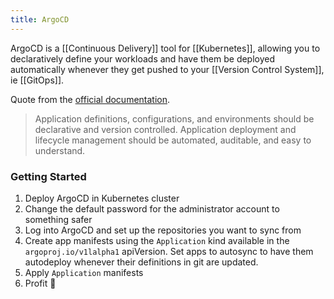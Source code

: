 ```yaml
---
title: ArgoCD
---
```



ArgoCD is a [[Continuous Delivery]] tool for [[Kubernetes]], allowing you to declaratively define your workloads and have them be deployed automatically whenever they get pushed to your [[Version Control System]], ie [[GitOps]]. 

Quote from the [official documentation](https://argoproj.github.io/projects/argo-cd).

> Application definitions, configurations, and environments should be declarative and version controlled. Application deployment and lifecycle management should be automated, auditable, and easy to understand.

### Getting Started

1. Deploy ArgoCD in Kubernetes cluster
2. Change the default password for the administrator account to something safer
3. Log into ArgoCD and set up the repositories you want to sync from
4. Create app manifests using the `Application` kind available in the `argoproj.io/v1lalpha1` apiVersion. Set apps to autosync to have them autodeploy whenever their definitions in git are updated.
5. Apply `Application` manifests
6. Profit 🚀